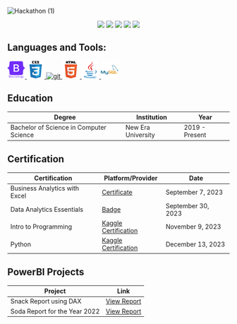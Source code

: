 
![Hackathon (1)](https://github.com/rnnthnysy/rnnthnysy/assets/142371703/ecde1917-92a0-4954-8ab8-c7e2f062abb7)




<p align="center">
  <a href="https://wwww.syronanthony@gmail.com"><img src="https://img.shields.io/badge/Gmail-D14836?style=for-the-badge&logo=gmail&logoColor=white"/></a>
  <a href="https://www.linkedin.com/in/ron-anthony-sy"><img src="https://img.shields.io/badge/LinkedIn-0077B5?style=for-the-badge&logo=linkedin&logoColor=white"/></a>
  <a href="https://www.facebook.com/rnnthnysy/"><img src="https://img.shields.io/badge/Facebook-1877F2?style=for-the-badge&logo=facebook&logoColor=white"/></a>
  <a href="https://t.me/rnnthnysy"><img src="https://img.shields.io/badge/Telegram-2CA5E0?style=for-the-badge&logo=telegram&logoColor=white"/></a>
  <a href="https://www.coursera.org/learner/rnnthnysy"><img src="https://img.shields.io/badge/Coursera-0056D2?style=for-the-badge&logo=Coursera&logoColor=white"/></a> </p>

<h2 align="left">Languages and Tools:</h2>
<p align="left"> <a href="https://getbootstrap.com" target="_blank" rel="noreferrer"> <img src="https://raw.githubusercontent.com/devicons/devicon/master/icons/bootstrap/bootstrap-plain-wordmark.svg" alt="bootstrap" width="40" height="40"/> </a> <a href="https://www.w3schools.com/css/" target="_blank" rel="noreferrer"> <img src="https://raw.githubusercontent.com/devicons/devicon/master/icons/css3/css3-original-wordmark.svg" alt="css3" width="40" height="40"/> </a> <a href="https://git-scm.com/" target="_blank" rel="noreferrer"> <img src="https://www.vectorlogo.zone/logos/git-scm/git-scm-icon.svg" alt="git" width="40" height="40"/> </a> <a href="https://www.w3.org/html/" target="_blank" rel="noreferrer"> <img src="https://raw.githubusercontent.com/devicons/devicon/master/icons/html5/html5-original-wordmark.svg" alt="html5" width="40" height="40"/> </a> <a href="https://www.java.com" target="_blank" rel="noreferrer"> <img src="https://raw.githubusercontent.com/devicons/devicon/master/icons/java/java-original.svg" alt="java" width="40" height="40"/> </a> <a href="https://www.mysql.com/" target="_blank" rel="noreferrer"> <img src="https://raw.githubusercontent.com/devicons/devicon/master/icons/mysql/mysql-original-wordmark.svg" alt="mysql" width="40" height="40"/> </a> </p>

## Education

| Degree                                    | Institution          | Year    |
| ----------------------------------------- | --------------------| -------|
| Bachelor of Science in Computer Science   | New Era University  | 2019 - Present   |


## Certification
| Certification                     | Platform/Provider                                   | Date           |
| ----------------------------------| ---------------------------------------------------- | -------------- |
| Business Analytics with Excel      | [Certificate](https://simpli-web.app.link/e/H3FaPOZfcDb) | September 7, 2023 |
| Data Analytics Essentials          | [Badge](https://www.credly.com/badges/31ee9b57-0f39-46fc-b615-0cce8ff60980) | September 30, 2023 |
| Intro to Programming               | [Kaggle Certification](https://www.kaggle.com/learn/certification/ronanthonysy/intro-to-programming) | November 9, 2023 |
| Python                             | [Kaggle Certification](https://www.kaggle.com/learn/certification/ronanthonysy/python) | December 13, 2023 |

## PowerBI Projects
| Project | Link |
|---------|------|
| Snack Report using DAX | [View Report](https://app.powerbi.com/view?r=eyJrIjoiZTE2YWIwNmEtOTVmZi00Nzg4LThiNDUtNGM0YjZhZjI1ZTA1IiwidCI6IjFhNDE4MTI5LTBlZWUtNDU1ZC04NDFiLWRlZDc0ZDI4MjdhZiIsImMiOjEwfQ%3D%3D) |
| Soda Report for the Year 2022 | [View Report](https://app.powerbi.com/view?r=eyJrIjoiMjdmN2MxYjMtN2ExZC00YzgwLTlhOTUtNzk3YWM3MmIwMzU4IiwidCI6IjFhNDE4MTI5LTBlZWUtNDU1ZC04NDFiLWRlZDc0ZDI4MjdhZiIsImMiOjEwfQ%3D%3D) |

